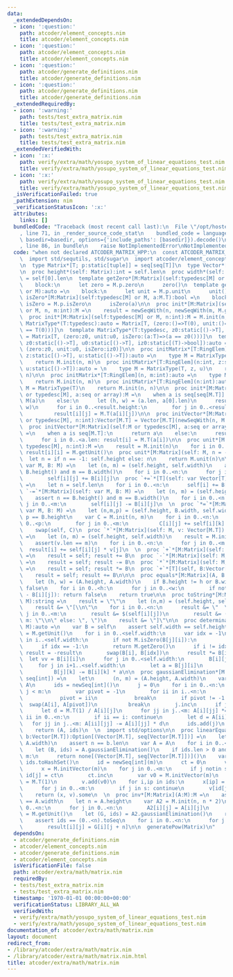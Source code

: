 ```yaml
---
data:
  _extendedDependsOn:
  - icon: ':question:'
    path: atcoder/element_concepts.nim
    title: atcoder/element_concepts.nim
  - icon: ':question:'
    path: atcoder/element_concepts.nim
    title: atcoder/element_concepts.nim
  - icon: ':question:'
    path: atcoder/generate_definitions.nim
    title: atcoder/generate_definitions.nim
  - icon: ':question:'
    path: atcoder/generate_definitions.nim
    title: atcoder/generate_definitions.nim
  _extendedRequiredBy:
  - icon: ':warning:'
    path: tests/test_extra_matrix.nim
    title: tests/test_extra_matrix.nim
  - icon: ':warning:'
    path: tests/test_extra_matrix.nim
    title: tests/test_extra_matrix.nim
  _extendedVerifiedWith:
  - icon: ':x:'
    path: verify/extra/math/yosupo_system_of_linear_equations_test.nim
    title: verify/extra/math/yosupo_system_of_linear_equations_test.nim
  - icon: ':x:'
    path: verify/extra/math/yosupo_system_of_linear_equations_test.nim
    title: verify/extra/math/yosupo_system_of_linear_equations_test.nim
  _isVerificationFailed: true
  _pathExtension: nim
  _verificationStatusIcon: ':x:'
  attributes:
    links: []
  bundledCode: "Traceback (most recent call last):\n  File \"/opt/hostedtoolcache/Python/3.9.6/x64/lib/python3.9/site-packages/onlinejudge_verify/documentation/build.py\"\
    , line 71, in _render_source_code_stat\n    bundled_code = language.bundle(stat.path,\
    \ basedir=basedir, options={'include_paths': [basedir]}).decode()\n  File \"/opt/hostedtoolcache/Python/3.9.6/x64/lib/python3.9/site-packages/onlinejudge_verify/languages/nim.py\"\
    , line 86, in bundle\n    raise NotImplementedError\nNotImplementedError\n"
  code: "when not declared ATCODER_MATRIX_HPP:\n  const ATCODER_MATRIX_HPP* = 1\n\
    \  import std/sequtils, std/sugar\n  import atcoder/element_concepts, atcoder/generate_definitions\n\
    \n  type Matrix*[T; p:static[tuple]] = seq[seq[T]]\n  type Vector*[T] = seq[T]\n\
    \n  proc height*(self: Matrix):int = self.len\n  proc width*(self: Matrix):int\
    \ = self[0].len\n  template getZero*[M:Matrix](self:typedesc[M] or M):auto =\n\
    \    block:\n      let zero = M.p.zero\n      zero()\n  template getUnit*[M:Matrix](self:typedesc[M]\
    \ or M):auto =\n    block:\n      let unit = M.p.unit\n      unit()\n  template\
    \ isZero*[M:Matrix](self:typedesc[M] or M, a:M.T):bool =\n    block:\n      let\
    \ isZero = M.p.isZero\n      isZero(a)\n\n  proc init*[M:Matrix](self:typedesc[M]\
    \ or M, n, m:int):M =\n    result = newSeqWith(n, newSeqWith(m, M.getZero()))\n\
    \  proc init*[M:Matrix](self:typedesc[M] or M, n:int):M = M.init(n, n)\n\n  template\
    \ MatrixType*(T:typedesc):auto = Matrix[T, (zero:()=>T(0), unit:()=>T(1), isZero:(a:T)=>(a\
    \ == T(0)))]\n  template MatrixType*(T:typedesc, z0:static[()->T], u0:static[()->T]):auto\
    \ = Matrix[T, (zero:z0, unit:u0, isZero:(a:T)=>(a == z0()))]\n  template MatrixType*(T:typedesc,\
    \ z0:static[()->T], u0:static[()->T], iz0:static[(T)->bool]):auto = Matrix[T,\
    \ (zero:z0, unit:u0, isZero:iz0)]\n\n  proc initMatrix*[T:RingElem](n, m:int,\
    \ z:static[()->T], u:static[()->T]):auto =\n    type M = MatrixType(T, z, u)\n\
    \    return M.init(n, m)\n  proc initMatrix*[T:RingElem](n:int, z:static[()->T],\
    \ u:static[()->T]):auto = \n    type M = MatrixType(T, z, u)\n    return M.init(n,\
    \ n)\n\n  proc initMatrix*[T:RingElem](n, m:int):auto =\n    type M = MatrixType(T)\n\
    \    return M.init(n, m)\n  proc initMatrix*[T:RingElem](n:int):auto =\n    type\
    \ M = MatrixType(T)\n    return M.init(n, n)\n\n  proc init*[M:Matrix](self:M\
    \ or typedesc[M], a:seq or array):M =\n    when a is seq[seq[M.T]]:\n      return\
    \ M(a)\n    else:\n      let (h, w) = (a.len, a[0].len)\n      result = M.init(h,\
    \ w)\n      for i in 0..<result.height:\n        for j in 0..<result.width:\n\
    \          result[i][j] = M.T(a[i][j])\n\n  proc initVector*[M:Matrix](self:M\
    \ or typedesc[M], n:int):Vector[M.T] = Vector[M.T](newSeqWith(n, M.getZero()))\n\
    \  proc initVector*[M:Matrix](self:M or typedesc[M], a:seq or array):Vector[M.T]\
    \ =\n    when a is seq[M.T]:\n      return a\n    else:\n      result = M.initVector(a.len)\n\
    \      for i in 0..<a.len: result[i] = M.T(a[i])\n\n  proc unit*[M:Matrix](self:\
    \ typedesc[M], n:int):M =\n    result = M.init(n)\n    for i in 0..<n:\n     \
    \ result[i][i] = M.getUnit()\n  proc unit*[M:Matrix](self: M, n = -1):M =\n  \
    \  let n = if n == -1: self.height else: n\n    return M.unit(n)\n\n  proc `+=`*[M:Matrix](self:\
    \ var M, B: M) =\n    let (n, m) = (self.height, self.width)\n    assert n ==\
    \ B.height() and m == B.width()\n    for i in 0..<n:\n      for j in 0..<m:\n\
    \        self[i][j] += B[i][j]\n  proc `+=`*[T](self: var Vector[T], B:Vector[T])\
    \ =\n    let n = self.len\n    for i in 0..<n:\n      self[i] += B[i]\n\n  proc\
    \ `-=`*[M:Matrix](self: var M, B: M) =\n    let (n, m) = (self.height, self.width)\n\
    \    assert n == B.height() and m == B.width()\n    for i in 0..<n:\n      for\
    \ j in 0..<m:\n        self[i][j] -= B[i][j]\n  \n  proc `*=`*[M:Matrix](self:\
    \ var M, B: M) =\n    let (n,m,p) = (self.height, B.width, self.width)\n    assert\
    \ p == B.height\n    var C = M.init(n, m)\n    for i in 0..<n:\n      for k in\
    \ 0..<p:\n        for j in 0..<m:\n          C[i][j] += self[i][k] * B[k][j]\n\
    \    swap(self, C)\n  proc `*`*[M:Matrix](self: M, v: Vector[M.T]): Vector[M.T]\
    \ =\n    let (n, m) = (self.height, self.width)\n    result = M.initVector(n)\n\
    \    assert(v.len == m)\n    for i in 0..<n:\n      for j in 0..<m:\n        \
    \  result[i] += self[i][j] * v[j]\n  \n  proc `+`*[M:Matrix](self: M, B:M):auto\
    \ =\n    result = self; result += B\n  proc `-`*[M:Matrix](self: M, B:M):auto\
    \ =\n    result = self; result -= B\n  proc `*`*[M:Matrix](self: M, B:M):auto\
    \ =\n    result = self; result *= B\n  proc `+`*[T](self, B:Vector[T]):auto =\n\
    \    result = self; result += B\n\n\n  proc equals*[M:Matrix](A, B:M):bool =\n\
    \    let (h, w) = (A.height, A.width)\n    if B.height != h or B.width != w: return\
    \ false\n    for i in 0..<h:\n      for j in 0..<w:\n        if not A.isZero(A[i][j]\
    \ - B[i][j]): return false\n    return true\n\n  proc toString*[M:Matrix](self:\
    \ M):string =\n    result = \"\"\n    let (n,m) = (self.height, self.width)\n\
    \    result &= \"[\\n\"\n    for i in 0..<n:\n      result &= \"  \"\n      for\
    \ j in 0..<m:\n        result &= $(self[i][j])\n        result &= (if j + 1 ==\
    \ m: \"\\n\" else: \", \")\n    result &= \"]\"\n\n  proc determinant*[M:Matrix](self:\
    \ M):auto =\n    var B = self\n    assert self.width == self.height\n    result\
    \ = M.getUnit()\n    for i in 0..<self.width:\n      var idx = -1\n      for j\
    \ in i..<self.width:\n        if not M.isZero(B[j][i]):\n          idx = j;break\n\
    \      if idx == -1:\n        return M.getZero()\n      if i != idx:\n       \
    \ result = -result\n        swap(B[i], B[idx])\n      result *= B[i][i]\n    \
    \  let vv = B[i][i]\n      for j in 0..<self.width:\n        B[i][j] /= vv\n \
    \     for j in i+1..<self.width:\n        let a = B[j][i]\n        for k in 0..<self.width:\n\
    \          B[j][k] -= B[i][k] * a\n\n  proc gaussianElimination*[M:Matrix](A:M):(M,\
    \ seq[int]) =\n    let\n      (n, m) = (A.height, A.width)\n    var\n      A =\
    \ A\n      ids = newSeq[int]()\n      j = 0\n    for i in 0..<n:\n      while\
    \ j < m:\n        var pivot = -1\n        for ii in i..<n:\n          if not M.isZero(A[ii][j]):\n\
    \            pivot = ii\n            break\n        if pivot != -1:\n        \
    \  swap(A[i], A[pivot])\n          break\n        j.inc\n      if j == m: break\n\
    \      let d = M.T(1) / A[i][j]\n      for jj in j..<m: A[i][jj] *= d\n      for\
    \ ii in 0..<n:\n        if ii == i: continue\n        let d = A[ii][j]\n     \
    \   for jj in j..<m: A[ii][jj] -= A[i][jj] * d\n      ids.add(j)\n      j.inc\n\
    \    return (A, ids)\n  \n  import std/options\n\n  proc linearEquations*[M:Matrix](A:M,\
    \ b:Vector[M.T]):Option[(Vector[M.T], seq[Vector[M.T]])] =\n    let (n, m) = (A.height,\
    \ A.width)\n    assert n == b.len\n    var A = A\n    for i in 0..<n: A[i].add(b[i])\n\
    \    let (B, ids) = A.gaussianElimination()\n    if ids.len > 0 and ids[^1] ==\
    \ m:\n      return none[(Vector[M.T], seq[Vector[M.T]])]()\n    var\n      s =\
    \ ids.toHashSet()\n      id = newSeq[int](m)\n      ct = 0\n      v = newSeq[Vector[M.T]]()\n\
    \      x = M.initVector(m)\n    for j in 0..<m:\n      if j notin s:\n       \
    \ id[j] = ct\n        ct.inc\n        var v0 = M.initVector(m)\n        v0[j]\
    \ = M.T(1)\n        v.add(v0)\n    for i,ip in ids:\n      x[ip] = B[i][^1]\n\
    \      for j in 0..<m:\n        if j in s: continue\n        v[id[j]][ip] -= B[i][j]\n\
    \    return (x, v).some\n  \n  proc inv*[M:Matrix](A:M):M =\n    assert A.height\
    \ == A.width\n    let n = A.height\n    var A2 = M.init(n, n * 2)\n    for i in\
    \ 0..<n:\n      for j in 0..<n:\n        A2[i][j] = A[i][j]\n      A2[i][i + n]\
    \ = M.getUnit()\n    let (G, ids) = A2.gaussianElimination()\n    result = M.init(n)\n\
    \    assert ids == (0..<n).toSeq\n    for i in 0..<n:\n      for j in 0..<n:\n\
    \        result[i][j] = G[i][j + n]\n\n  generatePow(Matrix)\n"
  dependsOn:
  - atcoder/generate_definitions.nim
  - atcoder/element_concepts.nim
  - atcoder/generate_definitions.nim
  - atcoder/element_concepts.nim
  isVerificationFile: false
  path: atcoder/extra/math/matrix.nim
  requiredBy:
  - tests/test_extra_matrix.nim
  - tests/test_extra_matrix.nim
  timestamp: '1970-01-01 00:00:00+00:00'
  verificationStatus: LIBRARY_ALL_WA
  verifiedWith:
  - verify/extra/math/yosupo_system_of_linear_equations_test.nim
  - verify/extra/math/yosupo_system_of_linear_equations_test.nim
documentation_of: atcoder/extra/math/matrix.nim
layout: document
redirect_from:
- /library/atcoder/extra/math/matrix.nim
- /library/atcoder/extra/math/matrix.nim.html
title: atcoder/extra/math/matrix.nim
---
```

